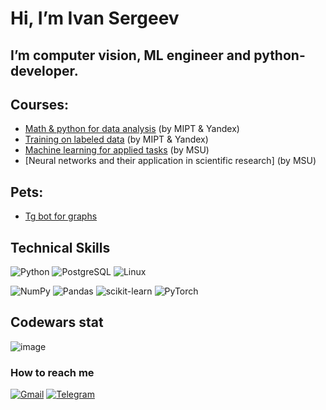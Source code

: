 # Hi, I’m Ivan Sergeev
## I’m computer vision, ML engineer and python-developer.

## Courses:
- [Math & python for data analysis](https://coursera.org/share/a2c321bfb2a824a86950f151d950f04d) (by MIPT & Yandex)
- [Training on labeled data](https://coursera.org/share/0f61eedeba939afeac4dcadc3a17826c) (by MIPT & Yandex)
- [Machine learning for applied tasks](https://mail.google.com/mail/u/0?ui=2&ik=e29c67a6e0&attid=0.1&permmsgid=msg-f:1756001397118868277&th=185e91f78c5c1b35&view=att&disp=inline) (by MSU)
- [Neural networks and their application in scientific research] (by MSU)

## Pets:
- [Tg bot for graphs](https://github.com/IvanSergeevPhysics/graph-plotter-bot)
## Technical Skills

![Python](https://img.shields.io/badge/python-3670A0?style=for-the-badge&logo=python&logoColor=ffdd54)
![PostgreSQL](https://img.shields.io/badge/PostgreSQL-PostgreSQL-blue)
![Linux](https://img.shields.io/badge/Linux-FCC624?style=for-the-badge&logo=linux&logoColor=black)

![NumPy](https://img.shields.io/badge/numpy-%23013243.svg?style=for-the-badge&logo=numpy&logoColor=white)
![Pandas](https://img.shields.io/badge/pandas-%23150458.svg?style=for-the-badge&logo=pandas&logoColor=white)
![scikit-learn](https://img.shields.io/badge/scikit--learn-%23F7931E.svg?style=for-the-badge&logo=scikit-learn&logoColor=white)
![PyTorch](https://img.shields.io/badge/PyTorch-%23EE4C2C.svg?style=for-the-badge&logo=PyTorch&logoColor=white)

## Codewars stat
![image](https://www.codewars.com/users/koyoimi/badges/large?theme=light)

### How to reach me 

[![Gmail](https://img.shields.io/badge/Gmail-D14836?style=for-the-badge&logo=gmail&logoColor=white)](mailto:sergeev.id18@physics.msu.ru)
[![Telegram](https://img.shields.io/badge/-telegram-red?color=white&logo=telegram&logoColor=blue)](https://t.me/IvanDSergeev)


<!--
**IvanSergeevPhysics/IvanSergeevPhysics** is a ✨ _special_ ✨ repository because its `README.md` (this file) appears on your GitHub profile.

Here are some ideas to get you started:

- 🔭 I’m currently working on ...
- 🌱 I’m currently learning ...
- 👯 I’m looking to collaborate on ...
- 🤔 I’m looking for help with ...
- 💬 Ask me about ...
- 📫 How to reach me: ...
- 😄 Pronouns: ...
- ⚡ Fun fact: ...
-->
